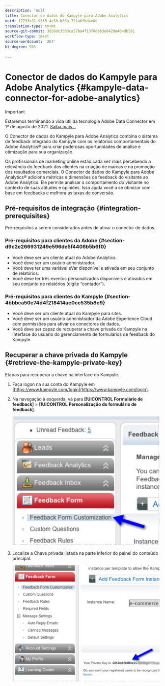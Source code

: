```yaml
---
description: 'null'
title: Conector de dados do Kampyle para Adobe Analytics
uuid: f7733c81-93f5-4c50-b83a-721a6fbd4e8e
translation-type: tm+mt
source-git-commit: 3850dc3503ca57ba4f13f0de63e8420e484db501
workflow-type: tm+mt
source-wordcount: '267'
ht-degree: 95%

---
```



# Conector de dados do Kampyle para Adobe Analytics {#kampyle-data-connector-for-adobe-analytics}

>[!IMPORTANT]
>
>Estaremos terminando a vida útil da tecnologia Adobe Data Connector em 1º de agosto de 2021. [Saiba mais...](/help/import/data-connectors/data-connectors-eol.md)

O Conector de dados do Kampyle para Adobe Analytics combina o sistema de feedback integrado do Kampyle com os relatórios comportamentais do Adobe Analytics® para criar poderosas oportunidades de análise e otimização para sua organização.

Os profissionais de marketing online estão cada vez mais percebendo a relevância do feedback dos clientes na criação de marcas e na promoção dos resultados comerciais. O Conector de dados do Kampyle para Adobe Analytics® adiciona métricas e dimensões de feedback do visitante ao Adobe Analytics. Ele permite analisar o comportamento do visitante no contexto de suas atitudes e opiniões. Isso ajuda você a se otimizar com base em feedbacks e melhora as taxas de conversão.

## Pré-requisitos de integração {#integration-prerequisites}

Pré-requisitos a serem considerados antes de ativar o conector de dados.

### Pré-requisitos para clientes da Adobe {#section-d9c2e266931249e596de5f4406b5b6f0}

* Você deve ser um cliente atual do Adobe Analytics.
* Você deve ser um usuário administrador.
* Você deve ter uma variável eVar disponível e ativada em seu conjunto de relatórios.
* Você deve ter três eventos personalizados disponíveis e ativados em seu conjunto de relatórios (digite “contador”).

### Pré-requisitos para clientes do Kampyle {#section-4bbbca50e74d4f218414ae0cc535b8e9}

* Você deve ser um cliente atual do Kampyle para sites.
* Você deve ser um usuário administrador da Adobe Experience Cloud com permissões para ativar os conectores de dados.
* Você deve ser capaz de recuperar a chave privada do Kampyle na interface do usuário do gerenciamento de formulários de feedback do Kampyle.

## Recuperar a chave privada do Kampyle {#retrieve-the-kampyle-private-key}

Etapas para recuperar a chave na interface do Kampyle.

1. Faça logon na sua conta do Kampyle em [https://www.kampyle.com/login](https://www.kampyle.com/login).
1. Na navegação à esquerda, vá para **[!UICONTROL Formulário de feedback]** > **[!UICONTROL Personalização do formulário de feedback]**.

   ![](assets/retrieve_key1.png)

1. Localize a Chave privada listada na parte inferior do painel do conteúdo principal.

   ![](assets/retrieve_key2.png)
